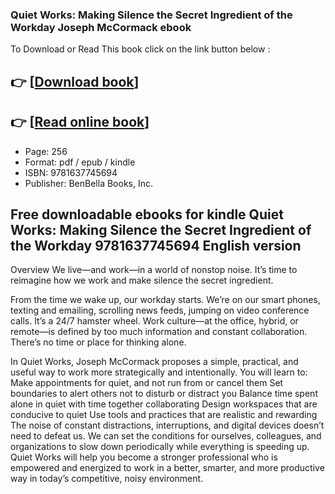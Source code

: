 ### Quiet Works: Making Silence the Secret Ingredient of the Workday Joseph McCormack ebook

To Download or Read This book click on the link button below :

## 👉  [**[Download book](http://get-pdfs.com/download.php?group=book&from=github.com&id=718999&lnk=1064 "Download book")**]

## 👉  [**[Read online book](http://get-pdfs.com/download.php?group=book&from=github.com&id=718999&lnk=1064 "Read online book")**]


* Page: 256
* Format: pdf / epub / kindle
* ISBN: 9781637745694
* Publisher: BenBella Books, Inc.



## Free downloadable ebooks for kindle Quiet Works: Making Silence the Secret Ingredient of the Workday 9781637745694 English version


Overview
We live—and work—in a world of nonstop noise. It’s time to reimagine how we work and make silence the secret ingredient.
 
 From the time we wake up, our workday starts. We’re on our smart phones, texting and emailing, scrolling news feeds, jumping on video conference calls. It’s a 24/7 hamster wheel. Work culture—at the office, hybrid, or remote—is defined by too much information and constant collaboration. There’s no time or place for thinking alone.
 
 In Quiet Works, Joseph McCormack proposes a simple, practical, and useful way to work more strategically and intentionally. You will learn to:
 Make appointments for quiet, and not run from or cancel them Set boundaries to alert others not to disturb or distract you Balance time spent alone in quiet with time together collaborating Design workspaces that are conducive to quiet Use tools and practices that are realistic and rewarding 
 The noise of constant distractions, interruptions, and digital devices doesn’t need to defeat us. We can set the conditions for ourselves, colleagues, and organizations to slow down periodically while everything is speeding up. Quiet Works will help you become a stronger professional who is empowered and energized to work in a better, smarter, and more productive way in today’s competitive, noisy environment.



